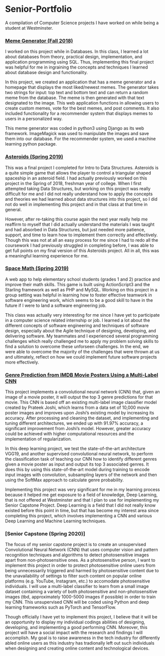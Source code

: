 # Senior-Portfolio
A compilation of Computer Science projects I have worked on while being a student at Westminster.

### [Meme Generator (Fall 2018)](https://github.com/tiff9099/DBProject)
I worked on this project while in Databases. In this class, I learned a lot about databases from theory, practical design, implementation, and application programming using SQL. Thus, implementing this final project was helpful for me in ingraining the concepts and techniques I learned about database design and functionality. 

In this project, we created an application that has a meme generator and a homepage that displays the most liked/newest memes. The generator takes two strings for input: top text and bottom text and can return a random meme from the database. The meme is then generated with that text designated to   the image.  This web application functions in allowing users to create custom memes, vote for the best memes, and post comments. It also included functionality for a recommender system that displays memes to users in a personalized way.

This meme generator was coded in python3 using Django as its web framework. ImageMagick was used to manipulate the images and save them into our database. For the recommender system, we used a machine learning python package. 


### [Asteroids (Spring 2019)](https://github.com/tiff9099/Intro-to-Data-Structures/tree/master/Asteroids)
This was a final project I completed for Intro to Data Structures. Asteroids is a quite simple game that allows the player to control a
triangular shaped spaceship in an asteroid field. I had actually previously worked on this project in the Spring of 2018, freshman year of college. When I first attempted taking Data Structures, but working on this project was really difficult for me and I did not really understand how to apply the concepts and theories we had learned about data structures into this project, so I did not do well in implementing this project and in that class at that time in general. 

However, after re-taking this course again the next year really help me reaffirm to myself that I did actually understand the materials I was taught and had absorbed in Data Structures, but just needed more patience, support, and time to learn how to implement them correctly and effectively. Though this was not at all an easy process for me since I had to redo all the coursework I had previously struggled in completing before, I was able to get full points on my final version of this Asteroids project. All in all, this was a meaningful learning experience for me. 

### [Space Math (Spring 2019)](https://github.com/tiff9099/1st-2nd-Grade-Math-Game)
A web app to help elementary school students (grades 1 and 2) practice and improve their math skills. This game is built using ActionScript3 and the Starling framework as well as PHP and MySQL. Working on this project in a group setting was helpful in learning how to foster effective teamwork in software engineering work, which seems to be a good skill to have in the future if I were to land a software engineering job. 

This class was actually very interesting for me since I have yet to participate in a computer science related internship or job. I learned a lot about the different concepts of software engineering and techniques of software design, especially about the Agile technique of designing, developing, and delivering software. My teammates and I experienced several programming challenges which really challenged me to apply my problem solving skills to find a solution to overcome these unforseen challenges. In the end, we were able to overcome the majority of the challenges that were thrown at us and ultimately, reflect on how we could implement future software projects more effectively. 

### [Genre Prediction from IMDB Movie Posters Using a Multi-Label CNN](https://colab.research.google.com/drive/17N2fQnXBbRnFydgC6Gu88RxlXX3QsddZ?usp=sharing)
This project implements a convolutional neural network (CNN) that, given an image of a movie poster, it will output the top 3 genre predictions for that movie. This CNN is based off an existing multi-label image classifier model created by Prateek Joshi, which learns from a data set of 10,000 movie poster images and improves upon Joshi’s existing model by increasing its accuracy. After processing and cleaning the dataset, and implementing and tuning different architectures, we ended up with 91.97% accuracy, a significant improvement from Joshi’s model. However, greater accuracy could be achieved with higher computational resources and the implementation of regularization. 

In this deep learning project, we test the state-of-the-art architecture VGG19, and another supervised convolutional neural network, to perform the classification task of teaching our CNN how to identify different genres given a movie poster as input and output its top 3 associated genres. It does this by using this state-of-the-art model during training to encode input images with convolution, subsampling layers of the network and then using the SoftMax approach to calculate genre probability.  

Implementing this project was very significant for me in my learning process because it helped me get exposure to a field of knowledge, Deep Learning, that is not offered at Westminster and that I plan to use for implementing my Senior Capstone Project. Deep Learning is a field that I did not really know existed before this point in time, but that has become my interest area since completing this project, which involves implementing a CNN and various Deep Learning and Machine Learning techniques. 

### [Senior Capstone (Spring 2020)] 
The focus of my senior capstone project is to create an unsupervised Convolutional Neural Network (CNN) that uses computer vision and pattern recognition techniques and algorithms to detect photosensitive images apart from non-photosensitive ones. As a photosensitive person, I want to implement this project in order to protect photosensitive online users from being unnecessarily triggered and harmed by photosensitive content due to the unavailability of settings to filter such content on popular online platforms (e.g. YouTube, Instagram, etc.) to accomodate photosensitive individuals. I will use a multi-label classifier to learn from a small image dataset containing a variety of both photosensitive and non-photosensitive images (tbd, approximately 1000-5000 images if possible) in order to train my CNN. This unsupervised CNN will be coded using Python and deep learning frameworks such as PyTorch and TensorFlow. 

Though officially I have yet to implement this project, I believe that it will be an opportunity to display my individual codings abilities of designing, developing, and implementing a good performing CNN. Moreover, this project will have a social impact with the research and findings I will accomplish. My goal is to raise awareness in the tech industry for differently abled online users as this industry has tradionally left out such individuals when designing and creating online content and technological devices. 





